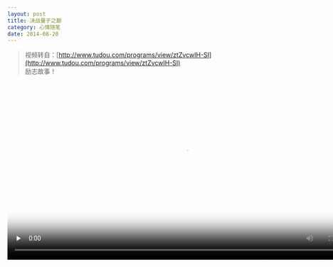 ```yaml
---
layout: post
title: 决战量子之巅
category: 心情随笔
date: 2014-08-20
---
```


> 视频转自：[http://www.tudou.com/programs/view/ztZvcwIH-SI](http://www.tudou.com/programs/view/ztZvcwIH-SI)  
> 励志故事！

<video controls="controls" poster="{{ site.blog.qiniu }}/blog/2014/08/20/Quantum.jpg" width="800" height="auto" preload="none">
    <source src="{{ site.blog.qiniu }}/blog/2014/08/20/Quantum.mp4" type="video/mp4">
	<source src="{{ site.blog.qiniu }}/blog/2014/08/20/Quantum.webm" type="video/webm">
</video>
